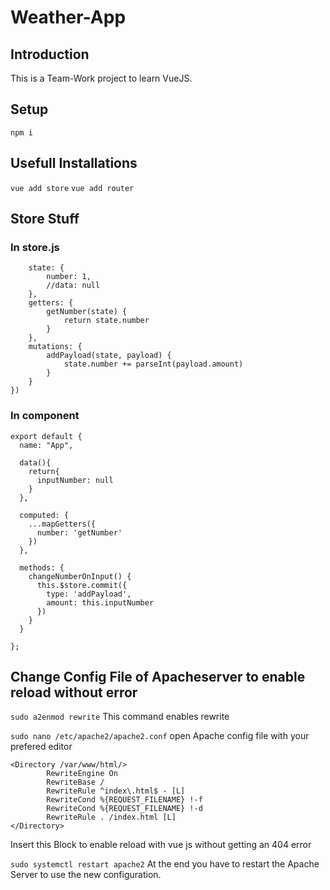 # Weather-App

## Introduction
This is a Team-Work project to learn VueJS.


## Setup

``` npm i ```


## Usefull Installations

``` vue add store ```
``` vue add router ```




## Store Stuff

### In store.js
``` export const store = createStore({
    state: {
        number: 1,
        //data: null
    },
    getters: {
        getNumber(state) {
            return state.number
        }
    },
    mutations: {
        addPayload(state, payload) {
            state.number += parseInt(payload.amount)
        }
    }  
}) 
```

### In component
``` import { mapGetters } from "vuex";
export default {
  name: "App",

  data(){
    return{
      inputNumber: null
    }
  },

  computed: {
    ...mapGetters({
      number: 'getNumber'
    })
  },

  methods: {
    changeNumberOnInput() {
      this.$store.commit({
        type: 'addPayload',
        amount: this.inputNumber
      })
    }
  }

}; 
```
## Change Config File of Apacheserver to enable reload without error
```sudo a2enmod rewrite``` This command enables rewrite

```sudo nano /etc/apache2/apache2.conf``` open Apache config file with your prefered editor

```
<Directory /var/www/html/>
        RewriteEngine On
        RewriteBase /
        RewriteRule ^index\.html$ - [L]
        RewriteCond %{REQUEST_FILENAME} !-f
        RewriteCond %{REQUEST_FILENAME} !-d
        RewriteRule . /index.html [L]
</Directory>
```

Insert this Block to enable reload with vue js without getting an 404 error

```sudo systemctl restart apache2``` At the end you have to restart the Apache Server to use the new configuration.


